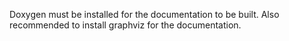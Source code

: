 Doxygen must be installed for the documentation to be built. Also recommended to install graphviz for the documentation.